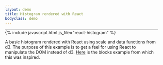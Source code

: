 ```yaml
---
layout: demo
title: Histogram rendered with React
bodyclass: demo
---
```


<style>
.bar rect {
  fill: steelblue;
  shape-rendering: crispEdges;
}

.bar text {
  fill: #fff;
  font-size: 11px;
}

.axis text {
  font-size: 11px;
}

.axis path, .axis line {
  fill: none;
  stroke: #000;
  shape-rendering: crispEdges;
}
</style>
<div id="react-histogram" style="border: 1px solid #ccc;"></div>
{% include javascript.html js_file="react-histogram" %}
<p></p>

A basic histogram rendered with React using scale and data functions
from d3. The purpose of this example is to get a feel for using React to
manipulate the DOM instead of d3.
[Here](http://bl.ocks.org/mbostock/3048450) is the blocks example from
which this was inspired.
